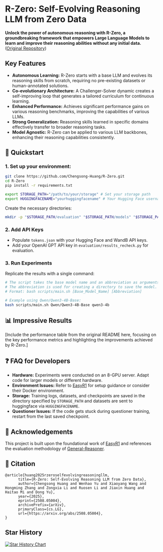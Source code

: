 # R-Zero: Self-Evolving Reasoning LLM from Zero Data

**Unlock the power of autonomous reasoning with R-Zero, a groundbreaking framework that empowers Large Language Models to learn and improve their reasoning abilities without any initial data.** ([Original Repository](https://github.com/Chengsong-Huang/R-Zero))

## Key Features

*   **Autonomous Learning:** R-Zero starts with a base LLM and evolves its reasoning skills from scratch, requiring no pre-existing datasets or human-annotated solutions.
*   **Co-evolutionary Architecture:** A Challenger-Solver dynamic creates a self-improving loop that generates a tailored curriculum for continuous learning.
*   **Enhanced Performance:** Achieves significant performance gains on various reasoning benchmarks, improving the capabilities of various LLMs.
*   **Strong Generalization:** Reasoning skills learned in specific domains effectively transfer to broader reasoning tasks.
*   **Model Agnostic:** R-Zero can be applied to various LLM backbones, enhancing their reasoning capabilities consistently.

## 🚀 Quickstart

### 1. Set up your environment:

```bash
git clone https://github.com/Chengsong-Huang/R-Zero.git
cd R-Zero
pip install -r requirements.txt

export STORAGE_PATH="/path/to/your/storage" # Set your storage path
export HUGGINGFACENAME="yourhuggingfacename" # Your Hugging Face username
```

Create the necessary directories:

```bash
mkdir -p "$STORAGE_PATH/evaluation" "$STORAGE_PATH/models" "$STORAGE_PATH/generated_question" "$STORAGE_PATH/temp_results"
```

### 2. Add API Keys

*   Populate `tokens.json` with your Hugging Face and WandB API keys.
*   Add your OpenAI GPT API key in `evaluation/results_recheck.py` for evaluation.

### 3. Run Experiments

Replicate the results with a single command:

```bash
# The script takes the base model name and an abbreviation as arguments
# The abbreviation is used for creating a directory to save the model.
# Format: bash scripts/main.sh [Base_Model_Name] [Abbreviation]

# Example using Qwen/Qwen3-4B-Base:
bash scripts/main.sh Qwen/Qwen3-4B-Base qwen3-4b
```

## 📊 Impressive Results

[Include the performance table from the original README here, focusing on the key performance metrics and highlighting the improvements achieved by R-Zero.]

## ❓ FAQ for Developers

*   **Hardware:** Experiments were conducted on an 8-GPU server. Adapt code for larger models or different hardware.
*   **Environment Issues:** Refer to [EasyR1](https://github.com/hiyouga/EasyR1/tree/main) for setup guidance or consider their Docker environment.
*   **Storage:** Training logs, datasets, and checkpoints are saved in the directory specified by `STORAGE_PATH` and datasets are sent to huggingface via `HUGGINGFACENAME`.
*   **Questioner Issues:** If the code gets stuck during questioner training, restart from the last saved checkpoint.

## 🙏 Acknowledgements

This project is built upon the foundational work of [EasyR1](https://github.com/hiyouga/EasyR1/tree/main) and references the evaluation methodology of [General-Reasoner](https://github.com/TIGER-AI-Lab/General-Reasoner).

## 💬 Citation

```
@article{huang2025rzeroselfevolvingreasoningllm,
      title={R-Zero: Self-Evolving Reasoning LLM from Zero Data},
      author={Chengsong Huang and Wenhao Yu and Xiaoyang Wang and Hongming Zhang and Zongxia Li and Ruosen Li and Jiaxin Huang and Haitao Mi and Dong Yu},
      year={2025},
      eprint={2508.05004},
      archivePrefix={arXiv},
      primaryClass={cs.LG},
      url={https://arxiv.org/abs/2508.05004},
}
```

## Star History

[![Star History Chart](https://api.star-history.com/svg?repos=Chengsong-Huang/R-Zero&type=Date)](https://star-history.com/#Chengsong-Huang/R-Zero&Date)